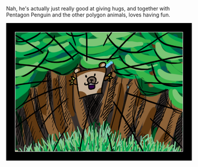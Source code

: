 Nah, he's actually just really good at giving hugs, and together with Pentagon Penguin and the other polygon animals, loves having fun.

<img src="gh-weblog/images/squarebear.jpg">